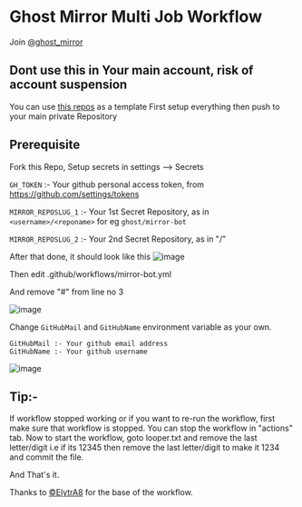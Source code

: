 # Ghost Mirror Multi Job Workflow
Join [@ghost_mirror](https://t.me/ghost_mirror)

## Dont use this in Your main account, risk of account suspension


You can use [this repos](https://github.com/ghostmirrorlab/mirror-bot-repos) as a template
First setup everything then push to your main private Repository

## Prerequisite
Fork this Repo,
Setup secrets in settings --> Secrets

`GH_TOKEN` :- Your github personal access token, from https://github.com/settings/tokens

`MIRROR_REPOSLUG_1` :- Your 1st Secret Repository, as in `<username>/<reponame>` for eg `ghost/mirror-bot`

`MIRROR_REPOSLUG_2` :- Your 2nd Secret Repository, as in "<username>/<reponame>"

After that done, it should look like this
![image](https://user-images.githubusercontent.com/77688759/120899676-88cfca80-c64e-11eb-9aef-b76c94f21227.png)

Then edit .github/workflows/mirror-bot.yml

And remove "#" from line no 3


![image](https://user-images.githubusercontent.com/77688759/131170352-25aa1f1d-099a-47bd-9fd0-a25d561af2b3.png)


Change `GitHubMail` and `GitHubName` environment variable as your own.

```text
GitHubMail :- Your github email address
GitHubName :- Your github username
```

![image](https://user-images.githubusercontent.com/77688759/120901023-e4ea1d00-c655-11eb-8fa9-ccb7429b64df.png)


## Tip:-
If workflow stopped working or if you want to re-run the workflow, first make sure that workflow is stopped. You can stop the workflow in "actions" tab.
Now to start the workflow, goto looper.txt and remove the last letter/digit i.e if its 12345 then remove the last letter/digit to make it 1234 and commit the file.

And That's it.

Thanks to [©ElytrA8](https://github.com/ElytrA8) for the base of the workflow.
